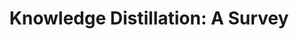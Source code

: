 ---
title: 'Knowledge Distillation: A Survey' 
acronym: DISTSV
type: AL
webpage: 'https://arxiv.org/abs/2006.05525' 
---